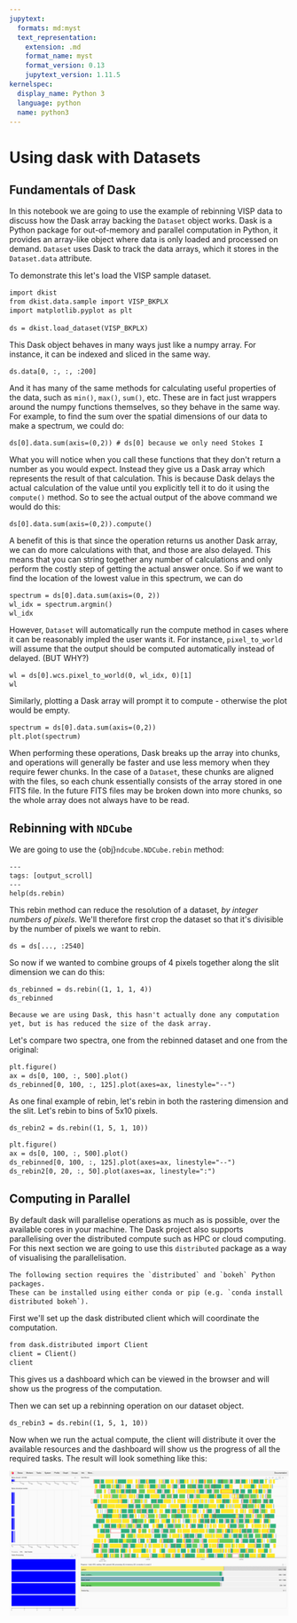 ```yaml
---
jupytext:
  formats: md:myst
  text_representation:
    extension: .md
    format_name: myst
    format_version: 0.13
    jupytext_version: 1.11.5
kernelspec:
  display_name: Python 3
  language: python
  name: python3
---
```


# Using dask with Datasets

## Fundamentals of Dask

In this notebook we are going to use the example of rebinning VISP data to discuss how the Dask array backing the `Dataset` object works.
Dask is a Python package for out-of-memory and parallel computation in Python, it provides an array-like object where data is only loaded and processed on demand.
`Dataset` uses Dask to track the data arrays, which it stores in the `Dataset.data` attribute.

To demonstrate this let's load the VISP sample dataset.

```{code-cell} python
import dkist
from dkist.data.sample import VISP_BKPLX
import matplotlib.pyplot as plt

ds = dkist.load_dataset(VISP_BKPLX)
```

This Dask object behaves in many ways just like a numpy array.
For instance, it can be indexed and sliced in the same way.

```{code-cell} python
ds.data[0, :, :, :200]
```

And it has many of the same methods for calculating useful properties of the data, such as `min()`, `max()`, `sum()`, etc.
These are in fact just wrappers around the numpy functions themselves, so they behave in the same way.
For example, to find the sum over the spatial dimensions of our data to make a spectrum, we could do:

```{code-cell} python
ds[0].data.sum(axis=(0,2)) # ds[0] because we only need Stokes I
```

What you will notice when you call these functions that they don't return a number as you would expect.
Instead they give us a Dask array which represents the result of that calculation.
This is because Dask delays the actual calculation of the value until you explicitly tell it to do it using the `compute()` method.
So to see the actual output of the above command we would do this:

```{code-cell} python
ds[0].data.sum(axis=(0,2)).compute()
```

A benefit of this is that since the operation returns us another Dask array, we can do more calculations with that, and those are also delayed.
This means that you can string together any number of calculations and only perform the costly step of getting the actual answer once.
So if we want to find the location of the lowest value in this spectrum, we can do

```{code-cell} python
spectrum = ds[0].data.sum(axis=(0, 2))
wl_idx = spectrum.argmin()
wl_idx
```

However, `Dataset` will automatically run the compute method in cases where it can be reasonably impled the user wants it.
For instance, `pixel_to_world` will assume that the output should be computed automatically instead of delayed.
(BUT WHY?)
```{code-cell} python
wl = ds[0].wcs.pixel_to_world(0, wl_idx, 0)[1]
wl
```

Similarly, plotting a Dask array will prompt it to compute - otherwise the plot would be empty.

```{code-cell} python
spectrum = ds[0].data.sum(axis=(0,2))
plt.plot(spectrum)
```

When performing these operations, Dask breaks up the array into chunks, and operations will generally be faster and use less memory when they require fewer chunks.
In the case of a `Dataset`, these chunks are aligned with the files, so each chunk essentially consists of the array stored in one FITS file.
In the future FITS files may be broken down into more chunks, so the whole array does not always have to be read.

## Rebinning with `NDCube`

We are going to use the {obj}`ndcube.NDCube.rebin` method:

```{code-cell} python
---
tags: [output_scroll]
---
help(ds.rebin)
```

This rebin method can reduce the resolution of a dataset, *by integer numbers of pixels*.
We'll therefore first crop the dataset so that it's divisible by the number of pixels we want to rebin.

```{code-cell} python
ds = ds[..., :2540]
```

So now if we wanted to combine groups of 4 pixels together along the slit dimension we can do this:
```{code-cell} python
ds_rebinned = ds.rebin((1, 1, 1, 4))
ds_rebinned
```

```{note}
Because we are using Dask, this hasn't actually done any computation yet, but is has reduced the size of the dask array.
```

Let's compare two spectra, one from the rebinned dataset and one from the original:

```{code-cell} python
plt.figure()
ax = ds[0, 100, :, 500].plot()
ds_rebinned[0, 100, :, 125].plot(axes=ax, linestyle="--")
```

As one final example of rebin, let's rebin in both the rastering dimension and the slit.
Let's rebin to bins of 5x10 pixels.

```{code-cell} python
ds_rebin2 = ds.rebin((1, 5, 1, 10))
```

```{code-cell} python
plt.figure()
ax = ds[0, 100, :, 500].plot()
ds_rebinned[0, 100, :, 125].plot(axes=ax, linestyle="--")
ds_rebin2[0, 20, :, 50].plot(axes=ax, linestyle=":")
```

## Computing in Parallel

By default dask will parallelise operations as much as is possible, over the available cores in your machine.
The Dask project also supports parallelising over the distributed compute such as HPC or cloud computing.
For this next section we are going to use this `distributed` package as a way of visualising the parallelisation.

```{note}
The following section requires the `distributed` and `bokeh` Python packages.
These can be installed using either conda or pip (e.g. `conda install distributed bokeh`).
```

First we'll set up the dask distributed client which will coordinate the computation.

```{code-cell} python
from dask.distributed import Client
client = Client()
client
```

This gives us a dashboard which can be viewed in the browser and will show us the progress of the computation.

Then we can set up a rebinning operation on our dataset object.

```{code-cell} python
ds_rebin3 = ds.rebin((1, 5, 1, 10))
```

Now when we run the actual compute, the client will distribute it over the available resources and the dashboard will show us the progress of all the required tasks.
The result will look something like this:

![](./dask-distributed-dashboard.png)
